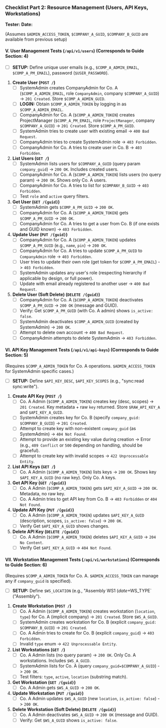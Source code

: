 ### Checklist Part 2: Resource Management (Users, API Keys, Workstations)

**Tester:**
**Date:**

(Assumes `$ADMIN_ACCESS_TOKEN`, `$COMPANY_A_GUID`, `$COMPANY_B_GUID` are available from previous setup)

#### V. User Management Tests (`/api/v1/users`) (Corresponds to Guide Section: 4)

-   [ ] **SETUP:** Define unique user emails (e.g., `$COMP_A_ADMIN_EMAIL`, `$COMP_A_PM_EMAIL`), password (`$USER_PASSWORD`).

1.  **Create User (`POST /`)**
    -   [ ] SystemAdmin creates CompanyAdmin for Co. A (`$COMP_A_ADMIN_EMAIL`, role `CompanyAdmin`, company `$COMPANY_A_GUID`) -> `201 Created`. Store `$COMP_A_ADMIN_GUID`.
    -   [ ] **LOGIN:** Obtain `$COMP_A_ADMIN_TOKEN` by logging in as `$COMP_A_ADMIN_EMAIL`.
    -   [ ] CompanyAdmin for Co. A (`$COMP_A_ADMIN_TOKEN`) creates ProjectManager (`$COMP_A_PM_EMAIL`, role `ProjectManager`, company `$COMPANY_A_GUID`) -> `201 Created`. Store `$COMP_A_PM_GUID`.
    -   [ ] SystemAdmin tries to create user with existing email -> `400 Bad Request`.
    -   [ ] CompanyAdmin tries to create SystemAdmin role -> `403 Forbidden`.
    -   [ ] CompanyAdmin for Co. A tries to create user in Co. B -> `403 Forbidden`.
2.  **List Users (`GET /`)**
    -   [ ] SystemAdmin lists users for `$COMPANY_A_GUID` (query param `company_guid`) -> `200 OK`. Includes created users.
    -   [ ] CompanyAdmin for Co. A (`$COMP_A_ADMIN_TOKEN`) lists users (no query param) -> `200 OK`. Shows only Co. A users.
    -   [ ] CompanyAdmin for Co. A tries to list for `$COMPANY_B_GUID` -> `403 Forbidden`.
    -   [ ] Test `role` and `active` query filters.
3.  **Get User (`GET /{guid}`)**
    -   [ ] SystemAdmin gets `$COMP_A_PM_GUID` -> `200 OK`.
    -   [ ] CompanyAdmin for Co. A (`$COMP_A_ADMIN_TOKEN`) gets `$COMP_A_PM_GUID` -> `200 OK`.
    -   [ ] CompanyAdmin for Co. A tries to get a user from Co. B (if one exists and GUID known) -> `403 Forbidden`.
4.  **Update User (`PUT /{guid}`)**
    -   [ ] CompanyAdmin for Co. A (`$COMP_A_ADMIN_TOKEN`) updates `$COMP_A_PM_GUID` (e.g., `name`, `pin`) -> `200 OK`.
    -   [ ] CompanyAdmin for Co. A tries to update `$COMP_A_PM_GUID` to `CompanyAdmin` role -> `403 Forbidden`.
    -   [ ] User tries to update their own role (get token for `$COMP_A_PM_EMAIL`) -> `403 Forbidden`.
    -   [ ] SystemAdmin updates any user's role (respecting hierarchy if applicable by design, or full power).
    -   [ ] Update with email already registered to another user -> `400 Bad Request`.
5.  **Delete User (Soft Delete) (`DELETE /{guid}`)**
    -   [ ] CompanyAdmin for Co. A (`$COMP_A_ADMIN_TOKEN`) deactivates `$COMP_A_PM_GUID` -> `200 OK` (message and GUID).
    -   [ ] Verify: Get `$COMP_A_PM_GUID` (with Co. A admin) shows `is_active: false`.
    -   [ ] SystemAdmin deactivates `$COMP_A_ADMIN_GUID` (created by SystemAdmin) -> `200 OK`.
    -   [ ] Attempt to delete own account -> `400 Bad Request`.
    -   [ ] CompanyAdmin attempts to delete SystemAdmin -> `403 Forbidden`.

#### VI. API Key Management Tests (`/api/v1/api-keys`) (Corresponds to Guide Section: 5)

(Requires `$COMP_A_ADMIN_TOKEN` for Co. A operations. `$ADMIN_ACCESS_TOKEN` for SystemAdmin specific cases.)
-   [ ] **SETUP:** Define `$API_KEY_DESC`, `$API_KEY_SCOPES` (e.g., "sync:read sync:write").

1.  **Create API Key (`POST /`)**
    -   [ ] Co. A Admin (`$COMP_A_ADMIN_TOKEN`) creates key (desc, scopes) -> `201 Created`. Key metadata + raw `key` returned. Store `$RAW_API_KEY_A` and `$API_KEY_A_GUID`.
    -   [ ] SystemAdmin creates key for Co. B (specify `company_guid: $COMPANY_B_GUID`) -> `201 Created`.
    -   [ ] Attempt to create key with non-existent `company_guid` (as SystemAdmin) -> `404 Not Found`.
    -   [ ] Attempt to provide an existing key value during creation -> Error (e.g., `409 Conflict` or `500` depending on handling, should be graceful).
    -   [ ] Attempt to create key with invalid scopes -> `422 Unprocessable Entity`.
2.  **List API Keys (`GET /`)**
    -   [ ] Co. A Admin (`$COMP_A_ADMIN_TOKEN`) lists keys -> `200 OK`. Shows key `$API_KEY_A_GUID` (no raw key). Only Co. A keys.
3.  **Get API Key (`GET /{guid}`)**
    -   [ ] Co. A Admin (`$COMP_A_ADMIN_TOKEN`) gets `$API_KEY_A_GUID` -> `200 OK`. Metadata, no raw key.
    -   [ ] Co. A Admin tries to get API key from Co. B -> `403 Forbidden` or `404 Not Found`.
4.  **Update API Key (`PUT /{guid}`)**
    -   [ ] Co. A Admin (`$COMP_A_ADMIN_TOKEN`) updates `$API_KEY_A_GUID` (description, scopes, `is_active: false`) -> `200 OK`.
    -   [ ] Verify Get `$API_KEY_A_GUID` shows changes.
5.  **Delete API Key (`DELETE /{guid}`)**
    -   [ ] Co. A Admin (`$COMP_A_ADMIN_TOKEN`) deletes `$API_KEY_A_GUID` -> `204 No Content`.
    -   [ ] Verify Get `$API_KEY_A_GUID` -> `404 Not Found`.

#### VII. Workstation Management Tests (`/api/v1/workstations`) (Corresponds to Guide Section: 6)

(Requires `$COMP_A_ADMIN_TOKEN` for Co. A. `$ADMIN_ACCESS_TOKEN` can manage any if `company_guid` is specified).
-   [ ] **SETUP:** Define `$WS_LOCATION` (e.g., "Assembly WS1 $(date +%N)"), `$WS_TYPE` ("Assembly").

1.  **Create Workstation (`POST /`)**
    -   [ ] Co. A Admin (`$COMP_A_ADMIN_TOKEN`) creates workstation (`location`, `type`) for Co. A (implicit company) -> `201 Created`. Store `$WS_A_GUID`.
    -   [ ] SystemAdmin creates workstation for Co. B (explicit `company_guid: $COMPANY_B_GUID`) -> `201 Created`.
    -   [ ] Co. A Admin tries to create for Co. B (explicit `company_guid`) -> `403 Forbidden`.
    -   [ ] Invalid `type` enum -> `422 Unprocessable Entity`.
2.  **List Workstations (`GET /`)**
    -   [ ] Co. A Admin lists (no query param) -> `200 OK`. Only Co. A workstations. Includes `$WS_A_GUID`.
    -   [ ] SystemAdmin lists for Co. A (query `company_guid=$COMPANY_A_GUID`) -> `200 OK`.
    -   [ ] Test filters: `type`, `active`, `location` (substring match).
3.  **Get Workstation (`GET /{guid}`)**
    -   [ ] Co. A Admin gets `$WS_A_GUID` -> `200 OK`.
4.  **Update Workstation (`PUT /{guid}`)**
    -   [ ] Co. A Admin updates `$WS_A_GUID` (new `location`, `is_active: false`) -> `200 OK`.
5.  **Delete Workstation (Soft Delete) (`DELETE /{guid}`)**
    -   [ ] Co. A Admin deactivates `$WS_A_GUID` -> `200 OK` (message and GUID).
    -   [ ] Verify: Get `$WS_A_GUID` shows `is_active: false`. 
